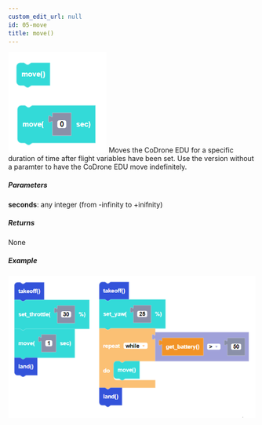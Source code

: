 ```yaml
---
custom_edit_url: null
id: 05-move
title: move()
---
```


![move block image](move.PNG)
Moves the CoDrone EDU for a specific duration of time after flight variables have been set. Use the version without a paramter to have the CoDrone EDU move indefinitely.

##### Parameters
**seconds**: any integer (from -infinity to +inifnity)

##### Returns

None

##### Example

![move example](move_example.PNG)
